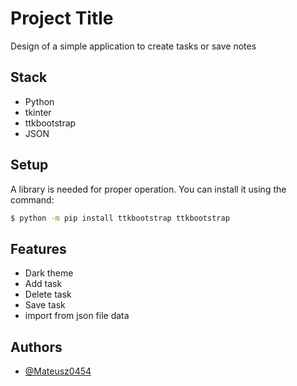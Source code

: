 # Project Title

Design of a simple application to create tasks or save notes

## Stack
- Python
- tkinter
- ttkbootstrap
- JSON

## Setup

A library is needed for proper operation. You can install it using the command:

```bash
$ python -m pip install ttkbootstrap ttkbootstrap
```

## Features

- Dark theme
- Add task
- Delete task
- Save task
- import from json file data

## Authors
- [@Mateusz0454 ](https://www.github.com/Mateusz0454 )

